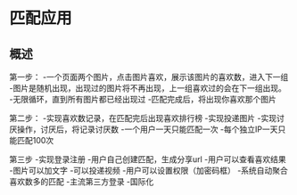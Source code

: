# 匹配应用

## 概述

第一步：
-一个页面两个图片，点击图片喜欢，展示该图片的喜欢数，进入下一组
-图片是随机出现，出现过的图片将不再出现，上一组喜欢过的会在下一组出现。
-无限循环，直到所有图片都已经出现过
-匹配完成后，将出现你喜欢那个图片

第二步：
-实现喜欢数记录，在匹配完后出现喜欢排行榜
-实现投递图片
-实现讨厌操作，讨厌后，将记录讨厌数
-一个用户一天只能匹配一次
-每个独立IP一天只能匹配100次

第三步
-实现登录注册
-用户自己创建匹配，生成分享url
-用户可以查看喜欢结果
-图片可以加文字
-可以投递视频
-用户可以设置权限（加密码框）
-系统自动聚合喜欢数多的匹配
-主流第三方登录
-国际化
